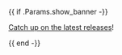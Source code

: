 {{ if .Params.show_banner -}}

<div class="o-banner">

[Catch up on the latest releases](/blog/2023/otel-in-focus-06/)!

</div>
{{ end -}}
